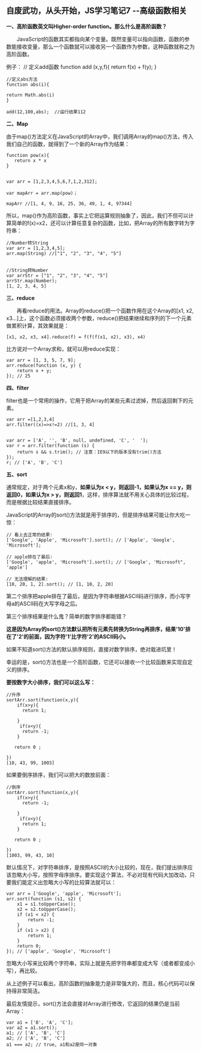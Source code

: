 自废武功，从头开始，JS学习笔记7 --高级函数相关
--

**一、高阶函数英文叫Higher-order function。那么什么是高阶函数？**

　　JavaScript的函数其实都指向某个变量。既然变量可以指向函数，函数的参数能接收变量，那么一个函数就可以接收另一个函数作为参数，这种函数就称之为高阶函数。

例子：
	// 定义add函数
	function add (x,y,f){
    return f(x) + f(y);
	}
	
	//定义abs方法
	function abs(i){

   	return Math.abs(i)  
	}

	add(12,100,abs);  //运行结果112

**二、Map**

由于map()方法定义在JavaScript的Array中，我们调用Array的map()方法，传入我们自己的函数，就得到了一个新的Array作为结果：

	function pow(x){
	   return x * x
	}
	
	
	var arr = [1,2,3,4,5,6,7,1,2,312];
	
	var mapArr = arr.map(pow)；
	
	mapArr //[1, 4, 9, 16, 25, 36, 49, 1, 4, 97344]


所以，map()作为高阶函数，事实上它把运算规则抽象了，因此，我们不但可以计算简单的f(x)=x2，还可以计算任意复杂的函数，比如，把Array的所有数字转为字符串：
	

	//Number转String 
	var arr = [1,2,3,4,5];
	arr.map(String) //["1", "2", "3", "4", "5"]


	//String转Number
	var arrStr = ["1", "2", "3", "4", "5"]
	arrStr.map(Number);
	[1, 2, 3, 4, 5]


**三、reduce**


　　再看reduce的用法。Array的reduce()把一个函数作用在这个Array的[x1, x2, x3...]上，这个函数必须接收两个参数，reduce()把结果继续和序列的下一个元素做累积计算，其效果就是：


	[x1, x2, x3, x4].reduce(f) = f(f(f(x1, x2), x3), x4)


比方说对一个Array求和，就可以用reduce实现：

	var arr = [1, 3, 5, 7, 9];
	arr.reduce(function (x, y) {
	    return x + y;
	}); // 25



**四、filter**

filter也是一个常用的操作，它用于把Array的某些元素过滤掉，然后返回剩下的元素。


	var arr =[1,2,3,4]
	arr.filter((x)=>x!=2) //[1, 3, 4]


	var arr = ['A', '', 'B', null, undefined, 'C', '  '];
	var r = arr.filter(function (s) {
	    return s && s.trim(); // 注意：IE9以下的版本没有trim()方法
	});
	r; // ['A', 'B', 'C']

**五、sort**

通常规定，对于两个元素x和y，**如果认为x < y，则返回-1，如果认为x == y，则返回0，如果认为x > y，则返回1**，这样，排序算法就不用关心具体的比较过程，而是根据比较结果直接排序。


JavaScript的Array的sort()方法就是用于排序的，但是排序结果可能让你大吃一惊：


	// 看上去正常的结果:
	['Google', 'Apple', 'Microsoft'].sort(); // ['Apple', 'Google', 'Microsoft'];
	
	// apple排在了最后:
	['Google', 'apple', 'Microsoft'].sort(); // ['Google', 'Microsoft", 'apple']
	
	// 无法理解的结果:
	[10, 20, 1, 2].sort(); // [1, 10, 2, 20]


第二个排序把apple排在了最后，是因为字符串根据ASCII码进行排序，而小写字母a的ASCII码在大写字母之后。

第三个排序结果是什么鬼？简单的数字排序都能错？

**这是因为Array的sort()方法默认把所有元素先转换为String再排序，结果'10'排在了'2'的前面，因为字符'1'比字符'2'的ASCII码小。**



如果不知道sort()方法的默认排序规则，直接对数字排序，绝对栽进坑里！

幸运的是，sort()方法也是一个高阶函数，它还可以接收一个比较函数来实现自定义的排序。




**要按数字大小排序，我们可以这么写：**

    //升序
	sortArr.sort(function(x,y){
	    if(x>y){
	      return 1;
	     
	    }
	     if(x<y){
	      return -1;
	    }
	    
	   return 0 ;
	
	})
	[10, 43, 99, 1003]



如果要倒序排序，我们可以把大的数放前面：


	//倒序
	sortArr.sort(function(x,y){
	    if(x>y){
	      return -1;
	     
	    }
	     if(x<y){
	      return 1;
	    }
	    
	   return 0 ;
	
	})
	[1003, 99, 43, 10]


默认情况下，对字符串排序，是按照ASCII的大小比较的，现在，我们提出排序应该忽略大小写，按照字母序排序。要实现这个算法，不必对现有代码大加改动，只要我们能定义出忽略大小写的比较算法就可以：

	var arr = ['Google', 'apple', 'Microsoft'];
	arr.sort(function (s1, s2) {
	    x1 = s1.toUpperCase();
	    x2 = s2.toUpperCase();
	    if (x1 < x2) {
	        return -1;
	    }
	    if (x1 > x2) {
	        return 1;
	    }
	    return 0;
	}); // ['apple', 'Google', 'Microsoft']







忽略大小写来比较两个字符串，实际上就是先把字符串都变成大写（或者都变成小写），再比较。

从上述例子可以看出，高阶函数的抽象能力是非常强大的，而且，核心代码可以保持得非常简洁。

最后友情提示，sort()方法会直接对Array进行修改，它返回的结果仍是当前Array：
	
	var a1 = ['B', 'A', 'C'];
	var a2 = a1.sort();
	a1; // ['A', 'B', 'C']
	a2; // ['A', 'B', 'C']
	a1 === a2; // true, a1和a2是同一对象